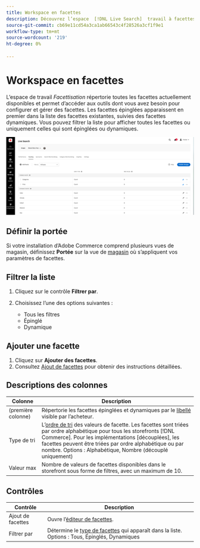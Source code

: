 ```yaml
---
title: Workspace en facettes
description: Découvrez l’espace  [!DNL Live Search]  travail à facettes.
source-git-commit: cb69e11cd54a3ca1ab66543c4f28526a3cf1f9e1
workflow-type: tm+mt
source-wordcount: '219'
ht-degree: 0%

---
```


# Workspace en facettes

L’espace de travail *Facettisation* répertorie toutes les facettes actuellement disponibles et permet d’accéder aux outils dont vous avez besoin pour configurer et gérer des facettes. Les facettes épinglées apparaissent en premier dans la liste des facettes existantes, suivies des facettes dynamiques. Vous pouvez filtrer la liste pour afficher toutes les facettes ou uniquement celles qui sont épinglées ou dynamiques.

![Espace de travail à facettes](assets/faceting-workspace.png)

## Définir la portée

Si votre installation d’Adobe Commerce comprend plusieurs vues de magasin, définissez **Portée** sur la vue de [magasin](https://experienceleague.adobe.com/docs/commerce-admin/start/setup/websites-stores-views.html#scope-settings) où s’appliquent vos paramètres de facettes.

## Filtrer la liste

1. Cliquez sur le contrôle **Filtrer par**.
1. Choisissez l’une des options suivantes :

   * Tous les filtres
   * Épinglé
   * Dynamique

## Ajouter une facette

1. Cliquez sur **Ajouter des facettes**.
1. Consultez [Ajout de facettes](facets-add.md) pour obtenir des instructions détaillées.

## Descriptions des colonnes

| Colonne | Description |
|--- |--- |
| (première colonne) | Répertorie les facettes épinglées et dynamiques par le [libellé](facets-type.md) visible par l’acheteur. |
| Type de tri | L’[ordre de tri](facets-type.md) des valeurs de facette. Les facettes sont triées par ordre alphabétique pour tous les storefronts [!DNL Commerce]. Pour les implémentations [découplées], les facettes peuvent être triées par ordre alphabétique ou par nombre. Options : Alphabétique, Nombre (découplé uniquement) |
| Valeur max | Nombre de valeurs de facettes disponibles dans le storefront sous forme de filtres, avec un maximum de 10. |

## Contrôles

| Contrôle | Description |
|--- |--- |
| Ajout de facettes | Ouvre l’[éditeur de facettes](facets-add.md). |
| Filtrer par | Détermine le [type de facettes](facets-type.md) qui apparaît dans la liste. Options : Tous, Épinglés, Dynamiques |

